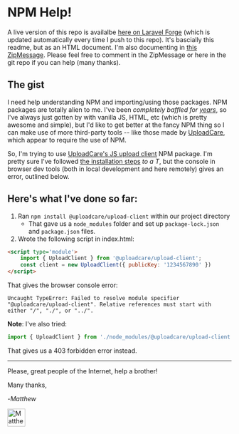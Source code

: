 # NPM Help!
A live version of this repo is availalbe [here on Laravel Forge](https://npm-help.groveos.net) (which is updated automatically every time I push to this repo). It's bascially this readme, but as an HTML document. I'm also documenting in [this ZipMessage](https://zipmessage.com/groveos/npm-help). Please feel free to comment in the ZipMessage or here in the git repo if you can help (many thanks).

## The gist
I need help understanding NPM and importing/using those packages. NPM packages are totally alien to me. I've been <i>completely baffled for <u>years</u></i>, so I've always just gotten by with vanilla JS, HTML, etc (which is pretty awesome and simple), but I'd like to get better at the fancy NPM thing so I can make use of more third-party tools -- like those made by [UploadCare](https://uploadcare.com/), which appear to require the use of NPM.

So, I'm trying to use [UploadCare's JS upload client](https://github.com/uploadcare/uploadcare-js-api-clients/blob/master/packages/upload-client/README.md) NPM package. I'm pretty sure I've followed <a href="https://uploadcare.com/docs/integrations/javascript/" target="_blank">the installation steps</a> <i>to a T</i>, but the console in browser dev tools (both in local development and here remotely) gives an error, outlined below.

## Here's what I've done so far:
1. Ran `npm install @uploadcare/upload-client` within our project directory
	- That gave us a `node_modules` folder and set up `package-lock.json` and `package.json` files.
2. Wrote the following script in index.html:

```html
<script type='module'>
	import { UploadClient } from '@uploadcare/upload-client';
	const client = new UploadClient({ publicKey: '1234567890' })
</script>
```

That gives the browser console error:

``` error
Uncaught TypeError: Failed to resolve module specifier "@uploadcare/upload-client". Relative references must start with either "/", "./", or "../".
```

**Note**: I've also tried:

``` js
import { UploadClient } from './node_modules/@uploadcare/upload-client'
```

That gives us a 403 forbidden error instead.

---

Please, great people of the Internet, help a brother!

Many thanks,

-*Matthew*

<img src="https://zipmessage-production-misc.s3.amazonaws.com/variants/dwutr0d72r1d8x8et1tipuhf4nn9/0fda02d82170417b1e116aaf4fdecb29471c86941e7ac33ef84152cd616524e2" alt="Matthew's image" width='40' height='40'>